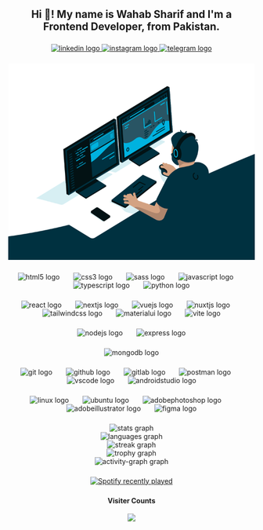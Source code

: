 <h2 align="center">Hi 👋! My name is Wahab Sharif and I'm a Frontend Developer, from Pakistan.</h2>

###

<div align="center">
  <a href="https://www.linkedin.com/in/wahab-sharif/" target="_blank">
    <img src="https://raw.githubusercontent.com/maurodesouza/profile-readme-generator/master/src/assets/icons/social/linkedin/default.svg" width="80" height="50" alt="linkedin logo"  />
  </a>
  <a href="https://www.instagram.com/wahabsharif.dev/" target="_blank">
    <img src="https://raw.githubusercontent.com/maurodesouza/profile-readme-generator/master/src/assets/icons/social/instagram/default.svg" width="80" height="50" alt="instagram logo"  />
  </a>
  <a href="t.me/Wahabsharif" target="_blank">
    <img src="https://raw.githubusercontent.com/maurodesouza/profile-readme-generator/master/src/assets/icons/social/telegram/default.svg" width="80" height="50" alt="telegram logo"  />
  </a>
</div>

###

<div align="center">
  <img height="400" src="https://raw.githubusercontent.com/wahabsharif/wahabsharif/main/coding.gif"  />
</div>

###

<div align="center">
  <img src="https://skillicons.dev/icons?i=html" height="50" alt="html5 logo"  />
  <img width="20" />
  <img src="https://skillicons.dev/icons?i=css" height="50" alt="css3 logo"  />
  <img width="20" />
  <img src="https://skillicons.dev/icons?i=sass" height="50" alt="sass logo"  />
  <img width="20" />
  <img src="https://skillicons.dev/icons?i=js" height="50" alt="javascript logo"  />
  <img width="20" />
  <img src="https://skillicons.dev/icons?i=ts" height="50" alt="typescript logo"  />
  <img width="20" />
  <img src="https://skillicons.dev/icons?i=py" height="50" alt="python logo"  />
</div>

###

<div align="center">
  <img src="https://skillicons.dev/icons?i=react" height="50" alt="react logo"  />
  <img width="20" />
  <img src="https://skillicons.dev/icons?i=nextjs" height="50" alt="nextjs logo"  />
  <img width="20" />
  <img src="https://skillicons.dev/icons?i=vue" height="50" alt="vuejs logo"  />
  <img width="20" />
  <img src="https://skillicons.dev/icons?i=nuxtjs" height="50" alt="nuxtjs logo"  />
  <img width="20" />
  <img src="https://skillicons.dev/icons?i=tailwind" height="50" alt="tailwindcss logo"  />
  <img width="20" />
  <img src="https://skillicons.dev/icons?i=materialui" height="50" alt="materialui logo"  />
  <img width="20" />
  <img src="https://skillicons.dev/icons?i=vite" height="50" alt="vite logo"  />
</div>

###

<div align="center">
  <img src="https://skillicons.dev/icons?i=nodejs" height="50" alt="nodejs logo"  />
  <img width="20" />
  <img src="https://skillicons.dev/icons?i=express" height="50" alt="express logo"  />
</div>

###

<div align="center">
  <img src="https://skillicons.dev/icons?i=mongodb" height="50" alt="mongodb logo"  />
</div>

###

<div align="center">
  <img src="https://skillicons.dev/icons?i=git" height="50" alt="git logo"  />
  <img width="20" />
  <img src="https://skillicons.dev/icons?i=github" height="50" alt="github logo"  />
  <img width="20" />
  <img src="https://skillicons.dev/icons?i=gitlab" height="50" alt="gitlab logo"  />
  <img width="20" />
  <img src="https://skillicons.dev/icons?i=postman" height="50" alt="postman logo"  />
  <img width="20" />
  <img src="https://skillicons.dev/icons?i=vscode" height="50" alt="vscode logo"  />
  <img width="20" />
  <img src="https://skillicons.dev/icons?i=androidstudio" height="50" alt="androidstudio logo"  />
</div>

###

<div align="center">
  <img src="https://skillicons.dev/icons?i=linux" height="50" alt="linux logo"  />
  <img width="20" />
  <img src="https://cdn.simpleicons.org/ubuntu/E95420" height="50" alt="ubuntu logo"  />
  <img width="20" />
  <img src="https://skillicons.dev/icons?i=ps" height="50" alt="adobephotoshop logo"  />
  <img width="20" />
  <img src="https://skillicons.dev/icons?i=ai" height="50" alt="adobeillustrator logo"  />
  <img width="20" />
  <img src="https://skillicons.dev/icons?i=figma" height="50" alt="figma logo"  />
</div>

###

<div align="center">
  <img src="https://github-readme-stats.vercel.app/api?username=wahabsharif&hide_title=false&hide_rank=false&show_icons=true&include_all_commits=true&count_private=true&disable_animations=false&theme=dracula&locale=en&hide_border=false&order=1" height="150" alt="stats graph" /> <br>
  <img src="https://github-readme-stats.vercel.app/api/top-langs?username=wahabsharif&locale=en&hide_title=false&layout=compact&card_width=320&langs_count=5&theme=dracula&hide_border=false&order=2" height="150" alt="languages graph" /> <br>
  <img src="https://streak-stats.demolab.com?user=wahabsharif&locale=en&mode=daily&theme=dracula&hide_border=false&border_radius=5&order=3" height="150" alt="streak graph" /> <br>
  <img src="https://github-profile-trophy.vercel.app?username=wahabsharif&theme=dark_lover&column=4&row=2&margin-w=20&margin-h=10&no-bg=true&no-frame=true&order=4" height="150" alt="trophy graph" /> <br>
  <img src="https://github-readme-activity-graph.vercel.app/graph?username=wahabsharif&radius=16&theme=react&area=true&order=5" height="300" alt="activity-graph graph"  />
</div>

###

<div align="center">
  <a href="https://open.spotify.com/user/xil8vrnc1tbkxqlxnyjv6exlr">
    <img src="https://spotify-recently-played-readme.vercel.app/api?user=xil8vrnc1tbkxqlxnyjv6exlr&count=5" alt="Spotify recently played"  />
  </a>
</div>

###

<div align="center">
  <h4>Visiter Counts</h4>
  <img src="https://profile-counter.glitch.me/wahabsharif/count.svg?"  />
</div>

###
